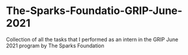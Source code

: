 # The-Sparks-Foundatio-GRIP-June-2021
Collection of all the tasks that I performed as an intern in the GRIP June 2021 program by The Sparks Foundation
